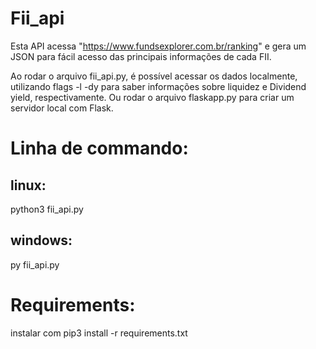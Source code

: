 # Fii_api

Esta API acessa "https://www.fundsexplorer.com.br/ranking" e gera um JSON para fácil acesso das principais informações de cada FII.


Ao rodar o arquivo fii_api.py, é possível acessar os dados localmente, utilizando flags -l
-dy para saber informações sobre liquidez e Dividend yield, respectivamente.
Ou rodar o arquivo flaskapp.py para criar um servidor local com Flask.

# Linha de commando:
## linux: 
python3 fii_api.py
## windows:
py fii_api.py

# Requirements:

instalar com pip3 install -r requirements.txt